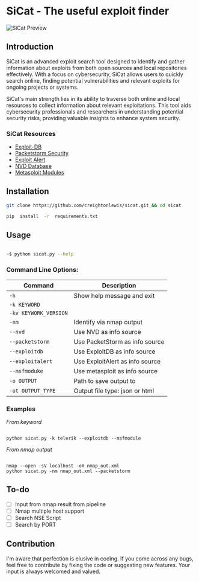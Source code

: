 
# SiCat - The useful exploit finder

![SiCat Preview](vendor/preview.png)
  

## Introduction

SiCat is an advanced exploit search tool designed to identify and gather information about exploits from both open sources and local repositories effectively. With a focus on cybersecurity, SiCat allows users to quickly search online, finding potential vulnerabilities and relevant exploits for ongoing projects or systems.

  

SiCat's main strength lies in its ability to traverse both online and local resources to collect information about relevant exploitations. This tool aids cybersecurity professionals and researchers in understanding potential security risks, providing valuable insights to enhance system security.

  

### SiCat Resources

 - [Exploit-DB](https://www.exploit-db.com/)
 - [Packetstorm Security](https://packetstormsecurity.com/)
 - [Exploit Alert](https://www.exploitalert.com/)
 - [NVD Database](https://nvd.nist.gov/)
 - [Metasploit Modules](https://github.com/rapid7/metasploit-framework/tree/master/modules)

## Installation

``` bash
git clone https://github.com/creightonlewis/sicat.git && cd sicat

pip  install  -r  requirements.txt

```

  

## Usage
```bash

~$ python sicat.py --help

```  

### Command Line Options:

| Command | Description |
| --- | --- |
| `-h` | Show help message and exit |
| `-k KEYWORD` |  |
| `-kv KEYWORK_VERSION` |  |
| `-nm` | Identify via nmap output |
| `--nvd` | Use NVD as info source |
| `--packetstorm` | Use PacketStorm as info source |
| `--exploitdb` | Use ExploitDB as info source |
| `--exploitalert` | Use ExploitAlert as info source |
| `--msfmoduke` | Use metasploit as info source |
| `-o OUTPUT` | Path to save output to |
| `-ot OUTPUT_TYPE` | Output file type: json or html |


### Examples

  

*From keyword*

```

python sicat.py -k telerik --exploitdb --msfmodule

```

  

*From nmap output*

```

nmap --open -sV localhost -oX nmap_out.xml
python sicat.py -nm nmap_out.xml --packetstorm

```

## To-do
- [ ] Input from nmap result from pipeline
- [ ] Nmap multiple host support
- [ ] Search NSE Script
- [ ] Search by PORT

## Contribution

I'm aware that perfection is elusive in coding. If you come across any bugs, feel free to contribute by fixing the code or suggesting new features. Your input is always welcomed and valued.
